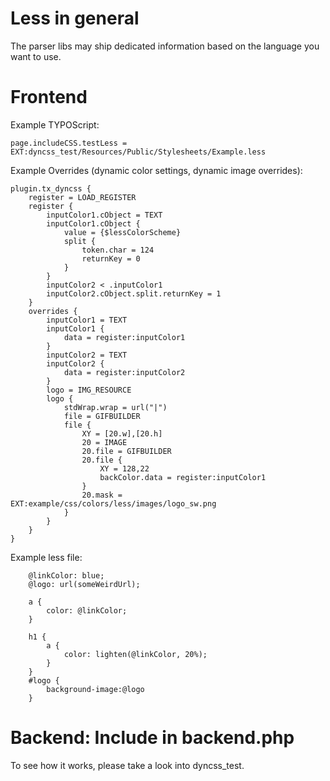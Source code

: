 Less in general
===============

The parser libs may ship dedicated information based on the language you want to use.

Frontend
========

Example TYPOScript:

	page.includeCSS.testLess = EXT:dyncss_test/Resources/Public/Stylesheets/Example.less

Example Overrides (dynamic color settings, dynamic image overrides):

```typoscript
plugin.tx_dyncss {
	register = LOAD_REGISTER
	register {
		inputColor1.cObject = TEXT
		inputColor1.cObject {
			value = {$lessColorScheme}
			split {
				token.char = 124
				returnKey = 0
			}
		}
		inputColor2 < .inputColor1
		inputColor2.cObject.split.returnKey = 1
	}
	overrides {
		inputColor1 = TEXT
		inputColor1 {
			data = register:inputColor1
		}
		inputColor2 = TEXT
		inputColor2 {
			data = register:inputColor2
		}
		logo = IMG_RESOURCE
		logo {
			stdWrap.wrap = url("|")
			file = GIFBUILDER
			file {
				XY = [20.w],[20.h]
				20 = IMAGE
				20.file = GIFBUILDER
				20.file {
					XY = 128,22
					backColor.data = register:inputColor1
				}
				20.mask = EXT:example/css/colors/less/images/logo_sw.png
			}
		}
	}
}
```

Example less file:

```less
	@linkColor: blue;
	@logo: url(someWeirdUrl);

	a {
		color: @linkColor;
	}

	h1 {
		a {
			color: lighten(@linkColor, 20%);
		}
	}
	#logo {
		background-image:@logo
	}
```

Backend: Include in backend.php
===============================

To see how it works, please take a look into dyncss_test.
